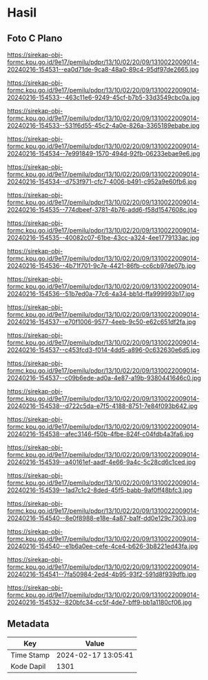 # Hasil

## Foto C Plano

https://sirekap-obj-formc.kpu.go.id/9e17/pemilu/pdpr/13/10/02/20/09/1310022009014-20240216-154531--ea0d71de-9ca8-48a0-89c4-95df97de2665.jpg

https://sirekap-obj-formc.kpu.go.id/9e17/pemilu/pdpr/13/10/02/20/09/1310022009014-20240216-154533--463c11e6-9249-45cf-b7b5-33d3549cbc0a.jpg

https://sirekap-obj-formc.kpu.go.id/9e17/pemilu/pdpr/13/10/02/20/09/1310022009014-20240216-154533--531f6d55-45c2-4a0e-826a-3365189ebabe.jpg

https://sirekap-obj-formc.kpu.go.id/9e17/pemilu/pdpr/13/10/02/20/09/1310022009014-20240216-154534--7e991849-1570-494d-92fb-06233ebae9e6.jpg

https://sirekap-obj-formc.kpu.go.id/9e17/pemilu/pdpr/13/10/02/20/09/1310022009014-20240216-154534--d753f971-cfc7-4006-b491-c952a9e60fb6.jpg

https://sirekap-obj-formc.kpu.go.id/9e17/pemilu/pdpr/13/10/02/20/09/1310022009014-20240216-154535--774dbeef-3781-4b76-add6-f58d1547608c.jpg

https://sirekap-obj-formc.kpu.go.id/9e17/pemilu/pdpr/13/10/02/20/09/1310022009014-20240216-154535--40082c07-61be-43cc-a324-4ee1779133ac.jpg

https://sirekap-obj-formc.kpu.go.id/9e17/pemilu/pdpr/13/10/02/20/09/1310022009014-20240216-154536--4b71f701-9c7e-4421-86fb-cc6cb97de07b.jpg

https://sirekap-obj-formc.kpu.go.id/9e17/pemilu/pdpr/13/10/02/20/09/1310022009014-20240216-154536--51b7ed0a-77c6-4a34-bb1d-ffa999993b17.jpg

https://sirekap-obj-formc.kpu.go.id/9e17/pemilu/pdpr/13/10/02/20/09/1310022009014-20240216-154537--e70f1006-9577-4eeb-9c50-e62c651df2fa.jpg

https://sirekap-obj-formc.kpu.go.id/9e17/pemilu/pdpr/13/10/02/20/09/1310022009014-20240216-154537--c453fcd3-f014-4dd5-a896-0c632630e6d5.jpg

https://sirekap-obj-formc.kpu.go.id/9e17/pemilu/pdpr/13/10/02/20/09/1310022009014-20240216-154537--c09b6ede-ad0a-4e87-a19b-9380441646c0.jpg

https://sirekap-obj-formc.kpu.go.id/9e17/pemilu/pdpr/13/10/02/20/09/1310022009014-20240216-154538--d722c5da-e7f5-4188-8751-7e84f093b642.jpg

https://sirekap-obj-formc.kpu.go.id/9e17/pemilu/pdpr/13/10/02/20/09/1310022009014-20240216-154538--afec3146-f50b-4fbe-824f-c04fdb4a3fa6.jpg

https://sirekap-obj-formc.kpu.go.id/9e17/pemilu/pdpr/13/10/02/20/09/1310022009014-20240216-154539--a40161ef-aadf-4e66-9a4c-5c28cd6c1ced.jpg

https://sirekap-obj-formc.kpu.go.id/9e17/pemilu/pdpr/13/10/02/20/09/1310022009014-20240216-154539--1ad7c1c2-8ded-45f5-babb-9af0ff48bfc3.jpg

https://sirekap-obj-formc.kpu.go.id/9e17/pemilu/pdpr/13/10/02/20/09/1310022009014-20240216-154540--8e0f8988-e18e-4a87-ba1f-dd0e129c7303.jpg

https://sirekap-obj-formc.kpu.go.id/9e17/pemilu/pdpr/13/10/02/20/09/1310022009014-20240216-154540--e1b6a0ee-cefe-4ce4-b626-3b8221ed43fa.jpg

https://sirekap-obj-formc.kpu.go.id/9e17/pemilu/pdpr/13/10/02/20/09/1310022009014-20240216-154541--7fa50984-2ed4-4b95-93f2-591d8f939dfb.jpg

https://sirekap-obj-formc.kpu.go.id/9e17/pemilu/pdpr/13/10/02/20/09/1310022009014-20240216-154532--820bfc34-cc5f-4de7-bff9-bb1a1180cf06.jpg


## Metadata

| Key        | Value               |
| ---------- | ------------------- |
| Time Stamp | 2024-02-17 13:05:41 |
| Kode Dapil | 1301                |



